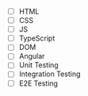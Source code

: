 - [ ] HTML
- [ ] CSS
- [ ] JS
- [ ] TypeScript
- [ ] DOM
- [ ] Angular
- [ ] Unit Testing
- [ ] Integration Testing
- [ ] E2E Testing